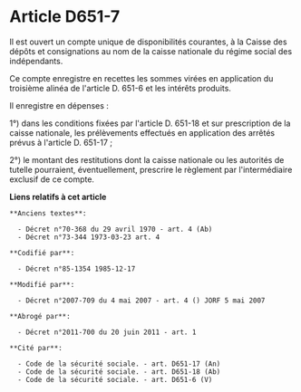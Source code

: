 # Article D651-7

Il est ouvert un compte unique de disponibilités courantes, à la Caisse des dépôts et consignations au nom de la caisse
nationale du régime social des indépendants.

Ce compte enregistre en recettes les sommes virées en application du troisième alinéa de l'article D. 651-6 et les intérêts
produits.

Il enregistre en dépenses : 

1°) dans les conditions fixées par l'article D. 651-18 et sur prescription de la caisse nationale, les prélèvements effectués
en application des arrêtés prévus à l'article D. 651-17 ; 

2°) le montant des restitutions dont la caisse nationale ou les autorités de tutelle pourraient, éventuellement, prescrire le
règlement par l'intermédiaire exclusif de ce compte.

**Liens relatifs à cet article**

	**Anciens textes**:

	  - Décret n°70-368 du 29 avril 1970 - art. 4 (Ab)
	  - Décret n°73-344 1973-03-23 art. 4

	**Codifié par**:

	  - Décret n°85-1354 1985-12-17

	**Modifié par**:

	  - Décret n°2007-709 du 4 mai 2007 - art. 4 () JORF 5 mai 2007

	**Abrogé par**:

	  - Décret n°2011-700 du 20 juin 2011 - art. 1

	**Cité par**:

	  - Code de la sécurité sociale. - art. D651-17 (An)
	  - Code de la sécurité sociale. - art. D651-18 (Ab)
	  - Code de la sécurité sociale. - art. D651-6 (V)
